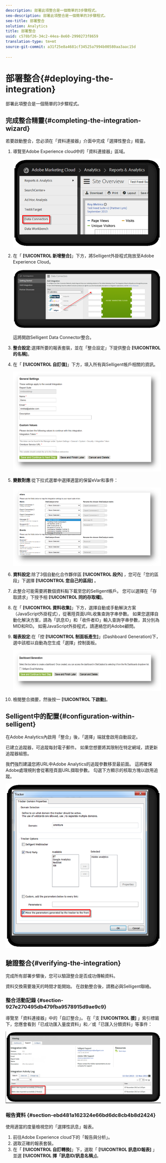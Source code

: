 ```yaml
---
description: 部署此項整合是一個簡單的3步驟程式。
seo-description: 部署此項整合是一個簡單的3步驟程式。
seo-title: 部署整合
solution: Analytics
title: 部署整合
uuid: c578bf26-34c2-44ea-8e60-2990273f8659
translation-type: tm+mt
source-git-commit: a31f25e8a4681cf34525a7994b00580aa3aac15d

---
```



# 部署整合{#deploying-the-integration}

部署此項整合是一個簡單的3步驟程式。

## 完成整合精靈{#completing-the-integration-wizard}

若要啟動整合，您必須在「資料連接器」介面中完成「選擇性整合」精靈。

1. 導覽至Adobe Experience cloud中的「資料連接器」區域。

   ![](assets/selligent-data_connectors.png)

1. 在「 **[!UICONTROL 新增整合]**」下方，將Selligent外掛程式拖放至Adobe Experience Cloud。

   ![](assets/selligent-add_integration.png)

   這將開啟Selligent Data Connector整合。

1. **整合設定**:選擇所要的報表套裝，並在「整合設定」下提供整合 **[!UICONTROL 的名稱]**。

1. 在「 **[!UICONTROL 自訂值]**」下方，填入所有與Selligent帳戶相關的資訊。

   ![](assets/selligent-general_settings.png)

1. **變數對應**:從下拉式選單中選擇適當的保留eVar和事件：

   ![](assets/selligent-variables.png)

1. **資料設定**:除了3個自動化合作夥伴區 **[!UICONTROL 段外]** ，您可在「您的區段」下選擇 **[!UICONTROL 您自己的區段]** 。

1. 此整合可能需要將數個資料點下載至您的Selligent帳戶。 您可以選擇在「存取請求」下授予相 **[!UICONTROL 同的存取權]**。
1. 在「 **[!UICONTROL 資料收集]**」下方，選擇自動或手動解決方案（JavaScript外掛程式），從著陸頁面URL收集查詢字串參數。 如果您選擇自動化解決方案，請為「訊息ID」和「收件者ID」輸入查詢字串參數，其分別為MID和RID。 如需JavaScript外掛程式，請連絡您的Adobe顧問。
1. **報表設定**:在「控 **[!UICONTROL 制面板產生]**」(Dashboard Generation)下，選中該框以自動為您生成「選擇」控制面板。

   ![](assets/selligent-report_settings.png)

1. 檢閱整合摘要，然後按一 **[!UICONTROL 下啟動]**。

## Selligent中的配置{#configuration-within-selligent}

在Adobe Analytics內啟用「整合」後，「選擇」端就會啟用自動設定。

已建立追蹤器，可追蹤每封電子郵件。 如果您想要將其限制在特定網域，請更新追蹤器組態。

我們強烈建議您將URL中Adobe Analytics的追蹤參數移至最前面。 這將確保Adobe處理規則會從著陸頁面URL擷取參數。 勾選下方顯示的核取方塊以啟用追蹤。

![](assets/selligent-tracker.png)

## 驗證整合{#verifying-the-integration}

完成所有部署步驟後，您可以驗證整合是否成功傳輸資料。

資料交換需要幾天的時間才能開始。 在啟動整合後，請務必與Selligent聯絡。

### 整合活動記錄 {#section-927e270495db479fba9578915d9ae9c9}

導覽至「資料連接器」中的「自訂整合」。 在「支 **[!UICONTROL 援]** 」索引標籤下，您應會看到「已成功匯入量度資料」和／或「已匯入分類資料」等事件：

![](assets/selligent-verifying.png)

### 報告資料 {#section-ebd481a162324e66bd6dc8cb4b8d2424}

使用適當的度量檢視您的「選擇性訊息」報表。

1. 前往Adobe Experience cloud下的「報告與分析」。
1. 選取正確的報表套裝。
1. 在「 **[!UICONTROL 自訂轉換]**」下，選取「 **[!UICONTROL 訊息ID報表]** 」並選 **[!UICONTROL 擇「訊息ID/訊息名稱」]**。
